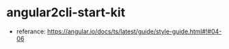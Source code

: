 # angular2cli-start-kit

- referance: https://angular.io/docs/ts/latest/guide/style-guide.html#!#04-06

